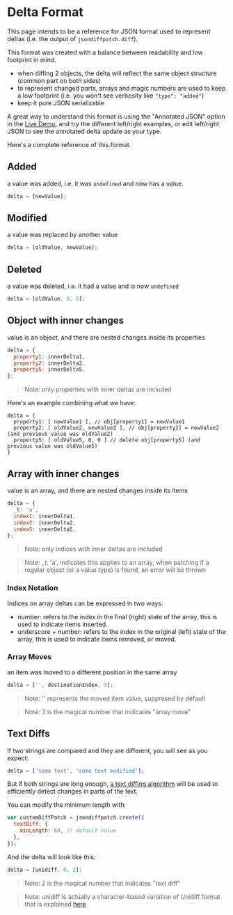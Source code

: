 # Delta Format

This page intends to be a reference for JSON format used to represent deltas (i.e. the output of `jsondiffpatch.diff`).

This format was created with a balance between readability and low footprint in mind.

- when diffing 2 objects, the delta will reflect the same object structure (common part on both sides)
- to represent changed parts, arrays and magic numbers are used to keep a low footprint (i.e. you won't see verbosity like `"type": "added"`)
- keep it pure JSON serializable

A great way to understand this format is using the "Annotated JSON" option in the [Live Demo](http://benjamine.github.com/jsondiffpatch/demo/index.html), and try the different left/right examples, or edit left/right JSON to see the annotated delta update as your type.

Here's a complete reference of this format.

## Added

a value was added, i.e. it was `undefined` and now has a value.

```javascript
delta = [newValue];
```

## Modified

a value was replaced by another value

```javascript
delta = [oldValue, newValue];
```

## Deleted

a value was deleted, i.e. it had a value and is now `undefined`

```javascript
delta = [oldValue, 0, 0];
```

## Object with inner changes

value is an object, and there are nested changes inside its properties

```javascript
delta = {
  property1: innerDelta1,
  property2: innerDelta2,
  property5: innerDelta5,
};
```

> Note: only properties with inner deltas are included

Here's an example combining what we have:

```
delta = {
  property1: [ newValue1 ], // obj[property1] = newValue1
  property2: [ oldValue2, newValue2 ], // obj[property2] = newValue2 (and previous value was oldValue2)
  property5: [ oldValue5, 0, 0 ] // delete obj[property5] (and previous value was oldValue5)
}
```

## Array with inner changes

value is an array, and there are nested changes inside its items

```javascript
delta = {
  _t: 'a',
  index1: innerDelta1,
  index2: innerDelta2,
  index5: innerDelta5,
};
```

> Note: only indices with inner deltas are included

> Note: \_t: 'a', indicates this applies to an array, when patching if a regular object (or a value type) is found, an error will be thrown

### Index Notation

Indices on array deltas can be expressed in two ways:

- number: refers to the index in the final (right) state of the array, this is used to indicate items inserted.
- underscore + number: refers to the index in the original (left) state of the array, this is used to indicate items removed, or moved.

### Array Moves

an item was moved to a different position in the same array

```javascript
delta = ['', destinationIndex, 3];
```

> Note: '' represents the moved item value, suppresed by default

> Note: 3 is the magical number that indicates "array move"

## Text Diffs

If two strings are compared and they are different, you will see as you expect:

```javascript
delta = ['some text', 'some text modified'];
```

But if both strings are long enough, [a text diffing algorithm](https://code.google.com/p/google-diff-match-patch/) will be used to efficiently detect changes in parts of the text.

You can modify the minimum length with:

```javascript
var customDiffPatch = jsondiffpatch.create({
  textDiff: {
    minLength: 60, // default value
  },
});
```

And the delta will look like this:

```javascript
delta = [unidiff, 0, 2];
```

> Note: 2 is the magical number that indicates "text diff"

> Note: unidiff is actually a character-based variation of Unidiff format that is explained [here](https://code.google.com/p/google-diff-match-patch/wiki/Unidiff)
